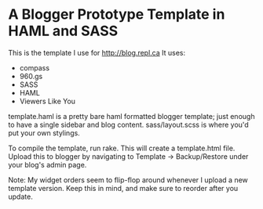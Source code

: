 A Blogger Prototype Template in HAML and SASS
=============================================

This is the template I use for http://blog.repl.ca
It uses:

* compass
* 960.gs
* SASS
* HAML
* Viewers Like You

template.haml is a pretty bare haml formatted blogger template; just enough to
have a single sidebar and blog content. sass/layout.scss is where you'd put
your own stylings.

To compile the template, run rake. This will create a template.html file.
Upload this to blogger by navigating to Template -> Backup/Restore under your
blog's admin page.

Note: My widget orders seem to flip-flop around whenever I upload a new
template version. Keep this in mind, and make sure to reorder after you update.
